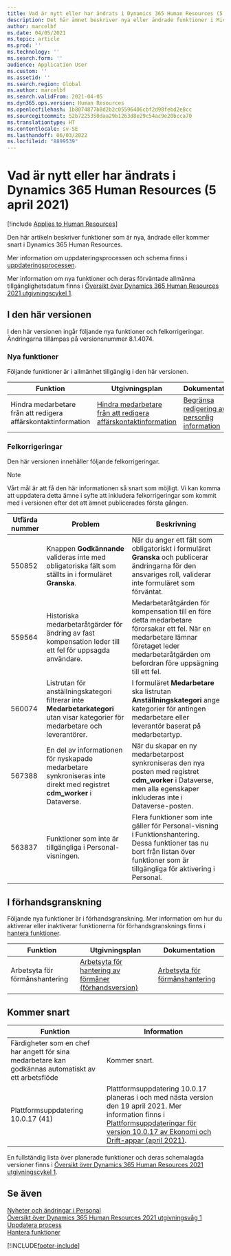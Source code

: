 ```yaml
---
title: Vad är nytt eller har ändrats i Dynamics 365 Human Resources (5 april 2021)
description: Det här ämnet beskriver nya eller ändrade funktioner i Microsoft Dynamics 365 Human Resources för 5 april 2021.
author: marcelbf
ms.date: 04/05/2021
ms.topic: article
ms.prod: ''
ms.technology: ''
ms.search.form: ''
audience: Application User
ms.custom: ''
ms.assetid: ''
ms.search.region: Global
ms.author: marcelbf
ms.search.validFrom: 2021-04-05
ms.dyn365.ops.version: Human Resources
ms.openlocfilehash: 1b8074877b8d2b2c05596406cbf2d98febd2e8cc
ms.sourcegitcommit: 52b7225350daa29b1263d8e29c54ac9e20bcca70
ms.translationtype: HT
ms.contentlocale: sv-SE
ms.lasthandoff: 06/03/2022
ms.locfileid: "8899539"
---
```

# <a name="whats-new-or-changed-in-dynamics-365-human-resources-april-5-2021"></a>Vad är nytt eller har ändrats i Dynamics 365 Human Resources (5 april 2021)

[!include [Applies to Human Resources](../includes/applies-to-hr.md)]

Den här artikeln beskriver funktioner som är nya, ändrade eller kommer snart i Dynamics 365 Human Resources.

Mer information om uppdateringsprocessen och schema finns i [uppdateringsprocessen](hr-admin-setup-update-process.md).

Mer information om nya funktioner och deras förväntade allmänna tillgänglighetsdatum finns i [Översikt över Dynamics 365 Human Resources 2021 utgivningscykel 1](/dynamics365-release-plan/2021wave1/human-resources/dynamics365-human-resources/).

## <a name="in-this-release"></a>I den här versionen

I den här versionen ingår följande nya funktioner och felkorrigeringar. Ändringarna tillämpas på versionsnummer 8.1.4074.

### <a name="new-features"></a>Nya funktioner

Följande funktioner är i allmänhet tillgänglig i den här versionen.

| Funktion | Utgivningsplan | Dokumentation |
| --- | --- | --- |
| Hindra medarbetare från att redigera affärskontaktinformation | [Hindra medarbetare från att redigera affärskontaktinformation](/dynamics365-release-plan/2021wave1/human-resources/dynamics365-human-resources/restrict-employees-editing-business-contact-details) | [Begränsa redigering av personlig information](./hr-employee-self-service-restrict-editing.md)|

### <a name="bug-fixes"></a>Felkorrigeringar

Den här versionen innehåller följande felkorrigeringar.

> [!NOTE]
> Vårt mål är att få den här informationen så snart som möjligt. Vi kan komma att uppdatera detta ämne i syfte att inkludera felkorrigeringar som kommit med i versionen efter det att ämnet publicerades första gången.

| Utfärda nummer | Problem |  Beskrivning |
| --- | --- | --- |
| 550852 | Knappen **Godkännande** valideras inte med obligatoriska fält som ställts in i formuläret **Granska**. | När du anger ett fält som obligatoriskt i formuläret **Granska** och publicerar ändringarna för den ansvariges roll, validerar inte formuläret som förväntat. |
| 559564 | Historiska medarbetaråtgärder för ändring av fast kompensation leder till ett fel för uppsagda användare. | Medarbetaråtgärden för kompensation till en före detta medarbetare förorsakar ett fel. När en medarbetare lämnar företaget leder medarbetaråtgärden om befordran före uppsägning till ett fel. |
| 560074 | Listrutan för anställningskategori filtrerar inte **Medarbetarkategori** utan visar kategorier för medarbetare och leverantörer. | I formuläret **Medarbetare** ska listrutan **Anställningskategori** ange kategorier för antingen medarbetare eller leverantör baserat på medarbetartyp. |
| 567388 | En del av informationen för nyskapade medarbetare synkroniseras inte direkt med registret **cdm_worker** i Dataverse. | När du skapar en ny medarbetarpost synkroniseras den nya posten med registret **cdm_worker** i Dataverse, men alla egenskaper inkluderas inte i Dataverse-posten. |
| 563837 | Funktioner som inte är tillgängliga i Personal-visningen. | Flera funktioner som inte gäller för Personal-visning i Funktionshantering. Dessa funktioner tas nu bort från listan över funktioner som är tillgängliga för aktivering i Personal. |

## <a name="in-preview"></a>I förhandsgranskning

Följande nya funktioner är i förhandsgranskning. Mer information om hur du aktiverar eller inaktiverar funktionerna för förhandsgransknings finns i [hantera funktioner](hr-admin-manage-features.md).

| Funktion | Utgivningsplan | Dokumentation |
| --- | --- | --- |
| Arbetsyta för förmånshantering | [Arbetsyta för hantering av förmåner (förhandsversion)](/dynamics365-release-plan/2020wave2/human-resources/dynamics365-human-resources/benefits-management-workspace) | [Arbetsyta för förmånshantering](hr-benefits-management-workspace.md) |

## <a name="coming-soon"></a>Kommer snart

| Funktion | Information |
| --- | --- |
| Färdigheter som en chef har angett för sina medarbetare kan godkännas automatiskt av ett arbetsflöde | Kommer snart. |
| Plattformsuppdatering 10.0.17 (41) | Plattformsuppdatering 10.0.17 planeras i och med nästa version den 19 april 2021. Mer information finns i [Plattformsuppdateringar för version 10.0.17 av Ekonomi och Drift-appar (april 2021)](../fin-ops-core/dev-itpro/get-started/whats-new-platform-updates-10-0-17.md). |

En fullständig lista över planerade funktioner och deras schemalagda versioner finns i [Översikt över Dynamics 365 Human Resources 2021 utgivningscykel 1](/dynamics365-release-plan/2021wave1/human-resources/dynamics365-human-resources/).

## <a name="see-also"></a>Se även

[Nyheter och ändringar i Personal](hr-admin-whats-new.md)</br>
[Översikt över Dynamics 365 Human Resources 2021 utgivningsvåg 1](/dynamics365-release-plan/2021wave1/human-resources/dynamics365-human-resources/)</br>
[Uppdatera process](hr-admin-setup-update-process.md)</br>
[Hantera funktioner](hr-admin-manage-features.md)

[!INCLUDE[footer-include](../includes/footer-banner.md)]